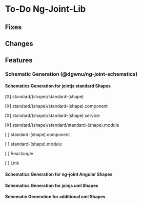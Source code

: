 # To-Do Ng-Joint-Lib

## Fixes

## Changes

## Features

### Schematic Generation (@dgwnu/ng-joint-schematics)

#### Schematics Generation for jointjs standard Shapes

[X] standard/(shape)/standard-(shape)

[X] standard/(shape)/standard-(shape).component

[X] standard/(shape)/standard-(shape).service

[X] standard/(shape)/standard/standard-(shape).module

[ ] standard-(shape).component

[ ] standard-(shape).module

[ ] Reactangle

[ ] Link

#### Schematics Generation for ng-joint Angular Shapes

#### Schematics Generation for joinjs uml Shapes

#### Schematic Generation for additional uml Shapes